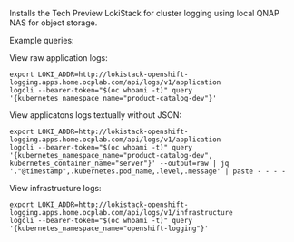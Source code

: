 Installs the Tech Preview LokiStack for cluster logging using local QNAP NAS for object storage.

Example queries:

View raw application logs:
```
export LOKI_ADDR=http://lokistack-openshift-logging.apps.home.ocplab.com/api/logs/v1/application
logcli --bearer-token="$(oc whoami -t)" query '{kubernetes_namespace_name="product-catalog-dev"}'
```

View applicatons logs textually without JSON:
```
export LOKI_ADDR=http://lokistack-openshift-logging.apps.home.ocplab.com/api/logs/v1/application
logcli --bearer-token="$(oc whoami -t)" query '{kubernetes_namespace_name="product-catalog-dev", kubernetes_container_name="server"}' --output=raw | jq '."@timestamp",.kubernetes.pod_name,.level,.message' | paste - - - -
```

View infrastructure logs:
```
export LOKI_ADDR=http://lokistack-openshift-logging.apps.home.ocplab.com/api/logs/v1/infrastructure
logcli --bearer-token="$(oc whoami -t)" query '{kubernetes_namespace_name="openshift-logging"}'
```
